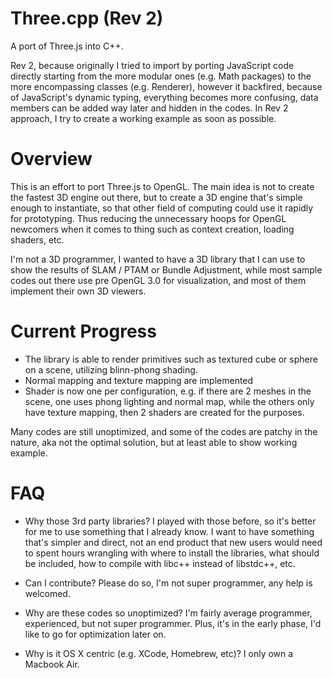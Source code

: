 Three.cpp (Rev 2)
=========

A port of Three.js into C++. 

Rev 2, because originally I tried to import by porting JavaScript code directly starting from the more modular ones (e.g. Math packages) to the more encompassing classes (e.g. Renderer), however it backfired, because of JavaScript's dynamic typing, everything becomes more confusing, data members can be added way later and hidden in the codes. In Rev 2 approach, I try to create a working example as soon as possible.


Overview
========
This is an effort to port Three.js to OpenGL. The main idea is not to create the fastest 3D engine out there, but to create a 3D engine that's simple enough to instantiate, so that other field of computing could use it rapidly for prototyping. Thus reducing the unnecessary hoops for OpenGL newcomers when it comes to thing such as context creation, loading shaders, etc.

I'm not a 3D programmer, I wanted to have a 3D library that I can use to show the results of SLAM / PTAM or Bundle Adjustment, while most sample codes out there use pre OpenGL 3.0 for visualization, and most of them implement their own 3D viewers.

Current Progress
================
* The library is able to render primitives such as textured cube or sphere on a scene, utilizing blinn-phong shading. 
* Normal mapping and texture mapping are implemented
* Shader is now one per configuration, e.g. if there are 2 meshes in the scene, one uses phong lighting and normal map, while the others only have texture mapping, then 2 shaders are created for the purposes.

Many codes are still unoptimized, and some of the codes are patchy in the nature, aka not the optimal solution, but at least able to show working example. 



FAQ
===
* Why those 3rd party libraries?
I played with those before, so it's better for me to use something that I already know. I want to have something that's simpler and direct, not an end product that new users would need to spent hours wrangling with where to install the libraries, what should be included, how to compile with libc++ instead of libstdc++, etc.

* Can I contribute?
Please do so, I'm not super programmer, any help is welcomed.

* Why are these codes so unoptimized?
I'm fairly average programmer, experienced, but not super programmer. Plus, it's in the early phase, I'd like to go for optimization later on.

* Why is it OS X centric (e.g. XCode, Homebrew, etc)?
I only own a Macbook Air.

